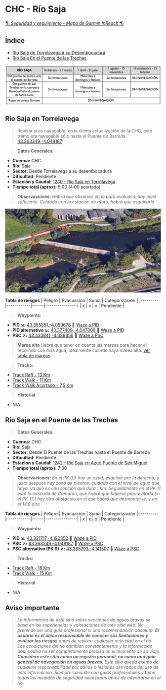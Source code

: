 # CHC - Río Saja
[:earth_americas: *Seguridad y seguimiento - Mapa de Garmin InReach* :earth_americas:](https://share.garmin.com/gpalacios82)

## Índice
* [Río Saja de Torrelavega a su Desembocadura](./CHC-Saja.md#río-saja-en-torrelavega)
* [Río Saja En el Puente de las Trechas](./CHC-Saja.md#río-saja-en-el-puente-de-las-trechas)

![](../misc/images/CHC-SajaTramosNavegables.jpg)

## Río Saja en Torrelavega

> Revisar si es navegable, en la última actualización de la CHC, este tramo era navegable sólo hasta el Puente de Barreda [43.363349,-4.048187](https://maps.app.goo.gl/WoR3oiQRJSGXN6VM9)

>**Datos Generales:**
* **Cuenca:** CHC
* **Río:** Saja
* **Sector:** Desde Torrelavega a su desembocadura
* **Dificultad:** Pendiente
* **Estación y Caudal:** [1240 - Río Saja en Torrelavega](https://visor.saichcantabrico.es/)
* **Tiempo total (aprox):** 5:00 (4:00 acortado)

>**Observaciones:**
*Habrá que observar el río para evaluar si hay nivel suficiente. Cuidado con la estación de aforo, habrá que esquivarla*

![](../misc/images/CHC-SajaTorrelavegaEsquivar.jpg)

**Tabla de riesgos**
| Peligro | Evacuación | Suma | Categorización |
|---------|------------|------|----------------|
|    x    |     x      |   x  |   Pendiente    |

>**Waypoints:**
* **PID :arrow_lower_right::** [43.355851,-4.059678](https://maps.app.goo.gl/gdPm3TkRxPG1piNh9) :car: [Waze a PID](https://waze.com/?ll=43.355851,-4.059678&navigate=yes)
* **PID alternativo :arrow_lower_right::** [43.377409,-4.047008](https://maps.app.goo.gl/yyHak9qt4zAj3yAF7) :car: [Waze a PID](https://waze.com/?ll=43.377409,-4.047008&navigate=yes)
* **PSC :arrow_upper_right::** [43.433841,-4.039856](https://maps.app.goo.gl/x1LJqr3k7kYBZHnQ8) :car: [Waze a PSC](https://waze.com/?ll=43.433841,-4.039856&navigate=yes)

> **Marea alta** Habrá que tener en cuenta las mareas para hacer el recorrido con más agua, idealmente cuando haya marea alta: [ver tabla de mareas](https://es.surf-forecast.com/breaks/Los-Locos/tides/latest)

>**Tracks:**
* [Track Raft - 13 Km](https://connect.garmin.com/modern/course/263074652)
* [Track Walk - 11 Km](https://connect.garmin.com/modern/course/263074264)
* [Track Walk Acortado - 7,5 Km](https://connect.garmin.com/modern/course/289134936)

>**Historial**
* N/A


## Río Saja en el Puente de las Trechas

>**Datos Generales:**
* **Cuenca:** CHC
* **Río:** Saja
* **Sector:** Desde El Puente de las Trechas hasta el Puente de Barreda
* **Dificultad:** Pendiente
* **Estación y Caudal:** [1242 - Río Saja en Azud Puente de San Miguel](https://visor.saichcantabrico.es/)
* **Tiempo total (aprox):** 7:00

>**Observaciones:**
*En el PK 9,5 hay un azud, esquivar por la derecha, y justo después hay zona de piedras, cuidado con el nivel de agua que haya, ya que es una sección que dura 1 km.
Seguidamente en el PK 11 está la cascada de Camarao, que habrá que bajarse para evitarla
En el PK 13,1 hay otro obstáculo en el que habrá que desmontarse, y en el 14,8 otro*

**Tabla de riesgos**
| Peligro | Evacuación | Suma | Categorización |
|---------|------------|------|----------------|
|    x    |     x      |   x  |   Pendiente    |

>**Waypoints:**
* **PID :arrow_lower_right::** [43.321717,-4.192352](https://maps.app.goo.gl/roJRTVVS8tkV2K298) :car: [Waze a PID](https://waze.com/?ll=43.321717,-4.192352&navigate=yes)
* **PSC :arrow_upper_right::** [43.363349,-4.048187](https://maps.app.goo.gl/XLT31CkRMG9ps1By5) :car: [Waze a PSC](https://waze.com/?ll=43.363349,-4.048187&navigate=yes)
* **PSC alternativo (PK 9) :arrow_upper_right::** [43.365793,-4.141507](https://maps.app.goo.gl/pgeYijKzSQeGsamP9) :car: [Waze a PSC](https://waze.com/?ll=43.365793,-4.141507&navigate=yes)

>**Tracks:**
* [Track Raft - 18 Km](https://connect.garmin.com/modern/course/263471589)
* [Track Walk - 15 Km](https://connect.garmin.com/modern/course/263469697)

>**Historial**
* N/A


## Aviso importante
>*La información de este sitio sobre secciones de aguas bravas se basa en las experiencias y valoraciones de este sitio web. No pretende ser una guía profesional ni una recomendación absoluta. **El usuario es el único responsable de conocer sus limitaciones y evaluar los riesgos** antes de realizar cualquier actividad en el río. Las condiciones del río cambian constantemente y la información aquí podría no ser completamente precisa en el momento de su viaje. **Considere este sitio como un registro personal, no como una guía general de navegación en aguas bravas**. Este sitio queda exento de cualquier responsabilidad por daños o lesiones derivados del uso de esta información. Siempre consulte con guías profesionales y tome todas las medidas de seguridad necesarias antes de adentrarse en el río.*